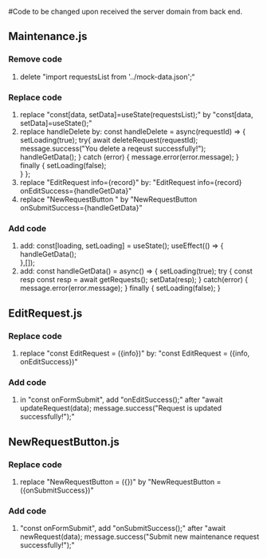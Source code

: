 #Code to be changed upon received the server domain from back end.

## Maintenance.js

### Remove code

1. delete "import requestsList from '../mock-data.json';“

### Replace code

1. replace "const[data, setData]=useState(requestsList);" by "const[data, setData]=useState();"
2. replace handleDelete by:
   const handleDelete = async(requestId) => {
   setLoading(true);
   try{
   await deleteRequest(requestId);
   message.success("You delete a reqeust successfully!");
   handleGetData();
   } catch (error) {
   message.error(error.message);
   } finally {
   setLoading(false);  
    }
   };
3. replace "EditRequest info={record}" by: "EditRequest info={record} onEditSuccess={handleGetData}"
4. replace "NewRequestButton " by "NewRequestButton onSubmitSuccess={handleGetData}”

### Add code

1. add:
   const[loading, setLoading] = useState();
   useEffect(() => {
   handleGetData();  
   },[]);
2. add:
   const handleGetData() = async() => {
   setLoading(true);
   try {
   const resp const resp = await getRequests();
   setData(resp);
   } catch(error) {
   message.error(error.message);
   } finally {
   setLoading(false);
   }

## EditRequest.js

### Replace code

1. replace "const EditRequest = ({info})" by:
   "const EditRequest = ({info, onEditSuccess})"

### Add code

1. in "const onFormSubmit", add "onEditSuccess();" after
   "await updateRequest(data);
   message.success("Request is updated successfully!");"

## NewRequestButton.js

### Replace code

1. replace "NewRequestButton = ({})" by "NewRequestButton = ({onSubmitSuccess})"

### Add code

1. "const onFormSubmit", add "onSubmitSuccess();" after
   "await newRequest(data);
   message.success("Submit new maintenance request successfully!");"
